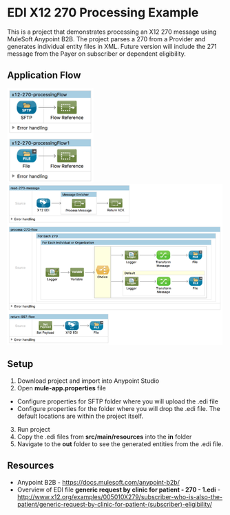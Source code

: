 # EDI X12 270 Processing Example
This is a project that demonstrates processing an X12 270 message using MuleSoft Anypoint B2B. The project parses a 270 from a Provider and generates individual entity files in XML. Future version will include the 271 message from the Payer on subscriber or dependent eligibility.

## Application Flow

<img src="https://github.com/djuang1/mulesoft-edi-x12-270-processing/blob/master/assets/x12-270-input.png" width="200px">

<img src="https://github.com/djuang1/mulesoft-edi-x12-270-processing/blob/master/assets/x12-270-processing.png" width="500px">

## Setup
1. Download project and import into Anypoint Studio
2. Open <b>mule-app.properties</b> file
  * Configure properties for SFTP folder where you will upload the .edi file
  * Configure properties for the folder where you will drop the .edi file. The default locations are within the project itself.
3. Run project
4. Copy the .edi files from <b>src/main/resources</b> into the <b>in</b> folder
5. Navigate to the <b>out</b> folder to see the generated entities from the .edi file.

## Resources

- Anypoint B2B - https://docs.mulesoft.com/anypoint-b2b/
- Overview of EDI file <b>generic request by clinic for patient - 270 - 1.edi</b> - http://www.x12.org/examples/005010X279/subscriber-who-is-also-the-patient/generic-request-by-clinic-for-patient-(subscriber)-eligibility/
